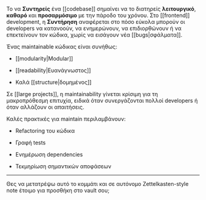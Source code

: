  
Το να **Συντηρείς** ένα [[codebase]] σημαίνει να το διατηρείς **λειτουργικό**, **καθαρό** και **προσαρμόσιμο** με την πάροδο του χρόνου. Στο [[frontend]] development, η **Συντήρηση** αναφέρεται στο πόσο εύκολα μπορούν οι developers να κατανοούν, να ενημερώνουν, να επιδιορθώνουν ή να επεκτείνουν τον κώδικα, χωρίς να εισάγουν νέα [[bugs|σφάλματα]].

Ένας maintainable κώδικας είναι συνήθως:

- [[modularity|Modular]]
    
- [[readability|Ευανάγνωστος]]
    
- Καλά [[structure|δομημένος]]
    

Σε [[large projects]], η maintainability γίνεται κρίσιμη για τη μακροπρόθεσμη επιτυχία, ειδικά όταν συνεργάζονται πολλοί developers ή όταν αλλάζουν οι απαιτήσεις.

Καλές πρακτικές για maintain περιλαμβάνουν:

- Refactoring του κώδικα
    
- Γραφή tests
    
- Ενημέρωση dependencies
    
- Τεκμηρίωση σημαντικών αποφάσεων
    

---

Θες να μετατρέψω αυτό το κομμάτι και σε αυτόνομο Zettelkasten-style note έτοιμο για προσθήκη στο vault σου;